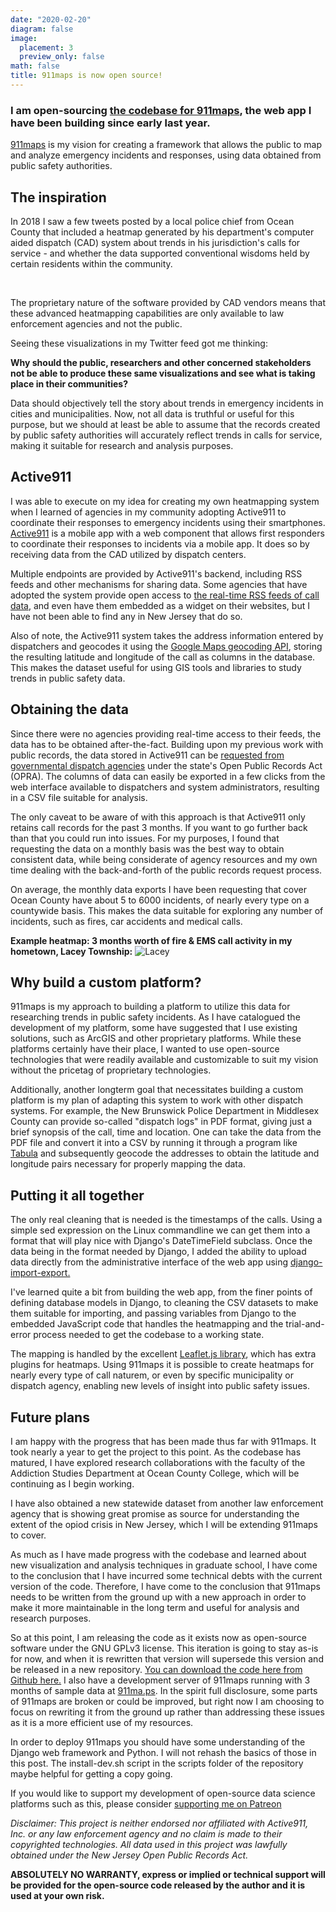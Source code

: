 ```yaml
---
date: "2020-02-20"
diagram: false
image:
  placement: 3
  preview_only: false
math: false
title: 911maps is now open source!
---
```


### I am open-sourcing [the codebase for 911maps](https://github.com/gavinrozzi/911maps-v1), the web app I have been building since early last year.

[911maps](http://911ma.ps:8000) is my vision for creating a framework that allows the public to map and analyze emergency incidents and responses, using data obtained from public safety authorities.

## The inspiration

In 2018 I saw a few tweets posted by a local police chief from Ocean County that included a heatmap generated by his department's computer aided dispatch (CAD) system about trends in his jurisdiction's calls for service - and whether the data supported conventional wisdoms held by certain residents within the community.

&nbsp;

The proprietary nature of the software provided by CAD vendors means that these advanced heatmapping capabilities are only available to law enforcement agencies and not the public.

Seeing these visualizations in my Twitter feed got me thinking:

 **Why should the public, researchers and other concerned stakeholders not be able to produce these same visualizations and see what is taking place in their communities?**

Data should objectively tell the story about trends in emergency incidents in cities and municipalities. Now, not all data is truthful or useful for this purpose, but we should at least be able to assume that the records created by public safety authorities will accurately reflect trends in calls for service, making it suitable for research and analysis purposes.

## Active911

I was able to execute on my idea for creating my own heatmapping system when I learned of agencies in my community adopting Active911 to coordinate their responses to emergency incidents using their smartphones. [Active911](https://www.active911.com/) is a mobile app with a web component that allows first responders to coordinate their responses to incidents via a mobile app. It does so by receiving data from the CAD utilized by dispatch centers. 

Multiple endpoints are provided by Active911's backend, including RSS feeds and other mechanisms for sharing data. Some agencies that have adopted the system provide open access to [the real-time RSS feeds of call data](http://wiki.active911.com/wiki/index.php/Publishing_your_alarms:_RSS_and_web_widgets), and even have them embedded as a widget on their websites, but I have not been able to find any in New Jersey that do so.

Also of note, the Active911 system takes the address information entered by dispatchers and geocodes it using the [Google Maps geocoding API](https://developers.google.com/maps/documentation/geocoding/start), storing the resulting latitude and longitude of the call as columns in the database. This makes the dataset useful for using GIS tools and libraries to study trends in public safety data.

## Obtaining the data

Since there were no agencies providing real-time access to their feeds, the data has to be obtained after-the-fact. Building upon my previous work with public records, the data stored in Active911 can be [requested from governmental dispatch agencies](https://opramachine.com/search/active911/all) under the state's Open Public Records Act (OPRA). The columns of data can easily be exported in a few clicks from the web interface available to dispatchers and system administrators, resulting in a CSV file suitable for analysis. 

The only caveat to be aware of with this approach is that Active911 only retains call records for the past 3 months. If you want to go further back than that you could run into issues. For my purposes, I found that requesting the data on a monthly basis was the best way to obtain consistent data, while being considerate of agency resources and my own time dealing with the back-and-forth of the public records request process.

On average, the monthly data exports I have been requesting that cover Ocean County have about 5 to 6000 incidents, of nearly every type on a countywide basis. This makes the data suitable for exploring any number of incidents, such as fires, car accidents and medical calls.

**Example heatmap: 3 months worth of fire & EMS call activity in my hometown, Lacey Township:**
![Lacey](/img/lacey.JPG)

## Why build a custom platform?

911maps is my approach to building a platform to utilize this data for researching trends in public safety incidents. As I have catalogued the development of my platform, some have suggested that I use existing solutions, such as ArcGIS and other proprietary platforms. While these platforms certainly have their place, I wanted to use open-source technologies that were readily available and customizable to suit my vision without the pricetag of proprietary technologies.

Additionally, another longterm goal that necessitates building a custom platform is my plan of adapting this system to work with other dispatch systems. For example, the New Brunswick Police Department in Middlesex County can provide so-called "dispatch logs" in PDF format, giving just a brief synopsis of the call, time and location. One can take the data from the PDF file and convert it into a CSV by running it through a program like [Tabula](https://tabula.technology/) and subsequently geocode the addresses to obtain the latitude and longitude pairs necessary for properly mapping the data.

## Putting it all together

The only real cleaning that is needed is the timestamps of the calls. Using a simple sed expression on the Linux commandline we can get them into a format that will play nice with Django's DateTimeField subclass. Once the data being in the format needed by Django, I added the ability to upload data directly from the administrative interface of the web app using [django-import-export.](https://django-import-export.readthedocs.io/en/latest/)

I've learned quite a bit from building the web app, from the finer points of defining database models in Django, to cleaning the CSV datasets to make them suitable for importing, and passing variables from Django to the embedded JavaScript code that handles the heatmapping and the trial-and-error process needed to get the codebase to a working state.

The mapping is handled by the excellent [Leaflet.js library](https://leafletjs.com/), which has extra plugins for heatmaps. Using 911maps it is possible to create heatmaps for nearly every type of call naturem, or even by specific municipality or dispatch agency, enabling new levels of insight into public safety issues.

## Future plans

I am happy with the progress that has been made thus far with 911maps. It took nearly a year to get the project to this point. As the codebase has matured, I have explored research collaborations with the faculty of the Addiction Studies Department at Ocean County College, which will be continuing as I begin working.

I have also obtained a new statewide dataset from another law enforcement agency that is showing great promise as source for understanding the extent of the opiod crisis in New Jersey, which I will be extending 911maps to cover.

As much as I have made progress with the codebase and learned about new visualization and analysis techniques in graduate school, I have come to the conclusion that I have incurred some technical debts with the current version of the code. Therefore, I have come to the conclusion that 911maps needs to be written from the ground up with a new approach in order to make it more maintainable in the long term and useful for analysis and research purposes. 

So at this point, I am releasing the code as it exists now as open-source software under the GNU GPLv3 license. This iteration is going to stay as-is for now, and when it is rewritten that version will supersede this version and be released in a new repository. [You can download the code here from Github here.](https://github.com/gavinrozzi/911maps-v1) I also have a development server of 911maps running with 3 months of sample data at [911ma.ps](http://911ma.ps:8000). In the spirit full disclosure, some parts of 911maps are broken or could be improved, but right now I am choosing to focus on rewriting it from the ground up rather than addressing these issues as it is a more efficient use of my resources.  

In order to deploy 911maps you should have some understanding of the Django web framework and Python. I will not rehash the basics of those in this post. The install-dev.sh script in the scripts folder of the repository maybe helpful for getting a copy going.

If you would like to support my development of open-source data science platforms such as this, please consider [supporting me on Patreon](http://wiki.active911.com/wiki/index.php/Publishing_your_alarms:_RSS_and_web_widgets)

*Disclaimer: This project is neither endorsed nor affiliated with Active911, Inc. or any law enforcement agency and no claim is made to their copyrighted technologies. All data used in this project was lawfully obtained under the New Jersey Open Public Records Act.* 

**ABSOLUTELY NO WARRANTY, express or implied or technical support will be provided for the open-source code released by the author and it is used at your own risk.**